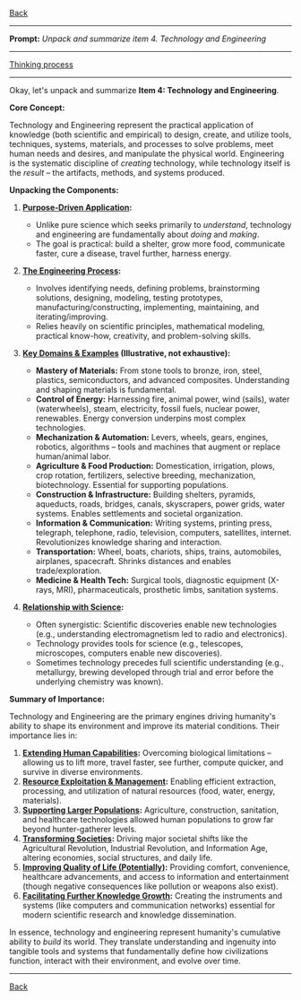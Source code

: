 [Back](../README.md)

---

**Prompt:** *Unpack and summarize item 4. Technology and Engineering*

---

[Thinking process](thoughts.md)

---

Okay, let's unpack and summarize **Item 4: Technology and Engineering**.

**Core Concept:**

Technology and Engineering represent the practical application of knowledge (both scientific and empirical) to design, create, and utilize tools, techniques, systems, materials, and processes to solve problems, meet human needs and desires, and manipulate the physical world. Engineering is the systematic discipline of *creating* technology, while technology itself is the *result* – the artifacts, methods, and systems produced.

**Unpacking the Components:**
1.  **[Purpose-Driven Application](c-1-purpose-driven-application/README.md):**
    *   Unlike pure science which seeks primarily to *understand*, technology and engineering are fundamentally about *doing* and *making*.
    *   The goal is practical: build a shelter, grow more food, communicate faster, cure a disease, travel further, harness energy.

2.  **[The Engineering Process](c-2-engineering-process/README.md):**
    *   Involves identifying needs, defining problems, brainstorming solutions, designing, modeling, testing prototypes, manufacturing/constructing, implementing, maintaining, and iterating/improving.
    *   Relies heavily on scientific principles, mathematical modeling, practical know-how, creativity, and problem-solving skills.

3.  **[Key Domains & Examples](c-3-key-domains/README.md) (Illustrative, not exhaustive):**
    *   **Mastery of Materials:** From stone tools to bronze, iron, steel, plastics, semiconductors, and advanced composites. Understanding and shaping materials is fundamental.
    *   **Control of Energy:** Harnessing fire, animal power, wind (sails), water (waterwheels), steam, electricity, fossil fuels, nuclear power, renewables. Energy conversion underpins most complex technologies.
    *   **Mechanization & Automation:** Levers, wheels, gears, engines, robotics, algorithms – tools and machines that augment or replace human/animal labor.
    *   **Agriculture & Food Production:** Domestication, irrigation, plows, crop rotation, fertilizers, selective breeding, mechanization, biotechnology. Essential for supporting populations.
    *   **Construction & Infrastructure:** Building shelters, pyramids, aqueducts, roads, bridges, canals, skyscrapers, power grids, water systems. Enables settlements and societal organization.
    *   **Information & Communication:** Writing systems, printing press, telegraph, telephone, radio, television, computers, satellites, internet. Revolutionizes knowledge sharing and interaction.
    *   **Transportation:** Wheel, boats, chariots, ships, trains, automobiles, airplanes, spacecraft. Shrinks distances and enables trade/exploration.
    *   **Medicine & Health Tech:** Surgical tools, diagnostic equipment (X-rays, MRI), pharmaceuticals, prosthetic limbs, sanitation systems.

4.  **[Relationship with Science](c-4-relationship-with-science/README.md):**
    *   Often synergistic: Scientific discoveries enable new technologies (e.g., understanding electromagnetism led to radio and electronics).
    *   Technology provides tools for science (e.g., telescopes, microscopes, computers enable new discoveries).
    *   Sometimes technology precedes full scientific understanding (e.g., metallurgy, brewing developed through trial and error before the underlying chemistry was known).

**Summary of Importance:**

Technology and Engineering are the primary engines driving humanity's ability to shape its environment and improve its material conditions. Their importance lies in:
1.  **[Extending Human Capabilities](i-1-human-capabilities/README.md):** Overcoming biological limitations – allowing us to lift more, travel faster, see further, compute quicker, and survive in diverse environments.
2.  **[Resource Exploitation & Management](i-2-resource-exploitation/README.md):** Enabling efficient extraction, processing, and utilization of natural resources (food, water, energy, materials).
3.  **[Supporting Larger Populations](i-3-large-populations/README.md):** Agriculture, construction, sanitation, and healthcare technologies allowed human populations to grow far beyond hunter-gatherer levels.
4.  **[Transforming Societies](i-4-societal-transformation/README.md):** Driving major societal shifts like the Agricultural Revolution, Industrial Revolution, and Information Age, altering economies, social structures, and daily life.
5.  **[Improving Quality of Life (Potentially)](i-5-quality-of-life/README.md):** Providing comfort, convenience, healthcare advancements, and access to information and entertainment (though negative consequences like pollution or weapons also exist).
6.  **[Facilitating Further Knowledge Growth](i-6-knowledge-growth/README.md):** Creating the instruments and systems (like computers and communication networks) essential for modern scientific research and knowledge dissemination.

In essence, technology and engineering represent humanity's cumulative ability to *build* its world. They translate understanding and ingenuity into tangible tools and systems that fundamentally define how civilizations function, interact with their environment, and evolve over time.

---

[Back](../README.md)
